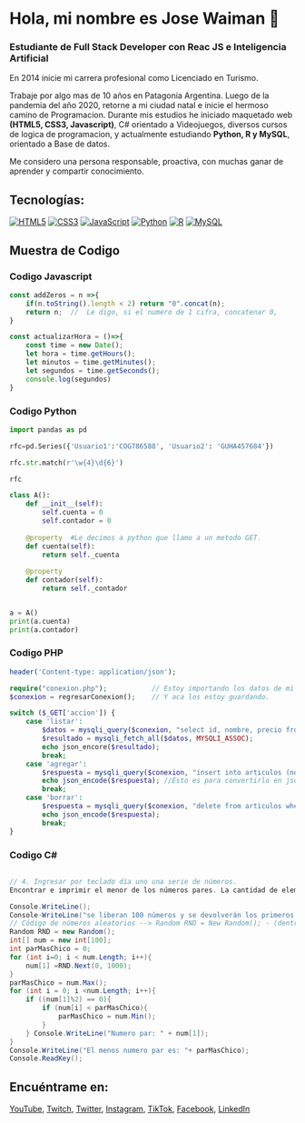 # Hola, mi nombre es Jose Waiman 👋
### Estudiante de Full Stack Developer con Reac JS e Inteligencia Artificial

En 2014 inicie mi carrera profesional como Licenciado en Turismo. 

Trabaje por algo mas de 10 años en Patagonia Argentina. Luego de la pandemia del año 2020, retorne a mi ciudad natal e inicie el hermoso camino de Programacion. 
Durante mis estudios he iniciado maquetado web **(HTML5, CSS3, Javascript)**, C# orientado a Videojuegos, diversos cursos de logica de programacion, y actualmente estudiando **Python, R y MySQL**, orientado a Base de datos. 

Me considero una persona responsable, proactiva, con muchas ganar de aprender y compartir conocimiento.

## Tecnologías:
[![HTML5](https://img.shields.io/badge/HTML5-ef8952?style=for-the-badge&logo=HTML5&logoColor=white&labelColor=101010)]()
[![CSS3](https://img.shields.io/badge/JavaScript-63ecbe?style=for-the-badge&logo=CSS3&logoColor=white&labelColor=101010)]()
[![JavaScript](https://img.shields.io/badge/JavaScript-F7DF1E?style=for-the-badge&logo=javascript&logoColor=white&labelColor=101010)]()
[![Python](https://img.shields.io/badge/Python-63e5ec?style=for-the-badge&logo=python&logoColor=white&labelColor=101010)]()
[![R](https://img.shields.io/badge/R-4479A1?style=for-the-badge&logo=R&logoColor=white&labelColor=101010)]()
[![MySQL](https://img.shields.io/badge/MySQL-ec6381?style=for-the-badge&logo=mysql&logoColor=white&labelColor=101010)]()

## Muestra de Codigo

### Codigo Javascript

```javascript
const addZeros = n =>{
    if(n.toString().length < 2) return "0".concat(n);
    return n;  //  Le digo, si el numero de 1 cifra, concatenar 0, 
}

const actualizarHora = ()=>{
    const time = new Date();
    let hora = time.getHours();
    let minutos = time.getMinutes();
    let segundos = time.getSeconds();
    console.log(segundos)
}
```

### Codigo Python

```python
import pandas as pd

rfc=pd.Series({'Usuario1':'COG786588', 'Usuario2': 'GUHA457684'})

rfc.str.match(r'\w{4}\d{6}')

rfc

```
```python
class A():
    def __init__(self):
        self.cuenta = 0 
        self.contador = 0
    
    @property  #Le decimos a python que llamo a un metodo GET. 
    def cuenta(self):
        return self._cuenta
    
    @property
    def contador(self):
        return self._contador


a = A()
print(a.cuenta)
print(a.contador)
```
### Codigo PHP
```php
header('Content-type: application/json');

require("conexion.php");           // Estoy importando los datos de mi archivo
$conexion = regresarConexion();    // Y aca los estoy guardando.

switch ($_GET['accion']) {
    case 'listar':
        $datos = mysqli_query($conexion, "select id, nombre, precio from articulos")
        $resultado = mysqli_fetch_all($datos, MYSQLI_ASSOC);
        echo json_encore($resultado);
        break;
    case 'agregar':
        $respuesta = mysqli_query($conexion, "insert into articulos (nombre, precio) values ('$_POST[nombre]','$_POST[precio]')");
        echo json_encode($respuesta); //Esto es para convertirlo en json.
        break;
    case 'borrar':
        $respuesta = mysqli_query($conexion, "delete from articulos where id=$_GET[id]");
        echo json_encode($respuesta);
        break;
}
```
### Codigo C#
```c#

// 4. Ingresar por teclado día uno una serie de números. 
Encontrar e imprimir el menor de los números pares. La cantidad de elementos leídos es 100.

Console.WriteLine();
Console-WriteLine("se liberan 100 números y se devolverán los primeros padres y el menor número par");
// Código de números aleatorios --> Random RND = New Random(); - (dentro de l bucle) - RND.Next(0,1000);
Random RND = new Random();
int[] num = new int[100];
int parMasChico = 0;
for (int i=0; i < num.Length; i++){
    num[1] =RND.Next(0, 1000);
}
parMasChico = num.Max();
for (int i = 0; i <num.Length; i++){
    if ((num[1]%2) == 0){
        if (num[i] < parMasChico){
            parMasChico = num.Min();
        }    
    } Console.WriteLine("Numero par: " + num[1]);
}
Console.WriteLine("El menos numero par es: "+ parMasChico);
Console.ReadKey();
```


## Encuéntrame en:

[YouTube](https://www.youtube.com/channel/UCg2u_oeoLUSNVrbf46KWy6Q), [Twitch](https://www.twitch.tv/soy_defnis), [Twitter](https://twitter.com/jwaiman243), [Instagram](https://instagram.com/josewaiman), [TikTok](https://tiktok.com/@soy_defnis), [Facebook](https://www.facebook.com/jose.waiman), [LinkedIn](https://www.linkedin.com/in/josé-waiman-bba61757/)



